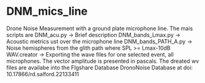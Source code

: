 # DNM_mics_line
Drone Noise Measurement with a ground plate microphone line.
The mais scripts are 
  DNM_acu.py -> Brief description
  DNM_bands_Lmax.py -> Acoustic metrics ust over the microphone line
  DNM_bands_PATH_A.py -> Noise hemispheres from the glith path where SPL >= Lmax-10dB
  WAV.creator -> Exporting the wave files for one selected event, all microphones. The vector amplitude is presented in pascals.
  The dreated wv files are availabe into the FIgshare Database  DronoNoise Database at doi: 10.17866/rd.salford.22133411
